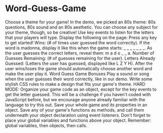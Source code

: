 # Word-Guess-Game
Choose a theme for your game! In the demo, we picked an 80s theme: 80s questions, 80s sound and an 80s aesthetic. You can choose any subject for your theme, though, so be creative! Use key events to listen for the letters that your players will type. Display the following on the page: Press any key to get started! Wins: (# of times user guessed the word correctly).    If the word is madonna, display it like this when the game starts: _ _ _ _ _ _ _. As the user guesses the correct letters, reveal them: m a d o _  _ a.    Number of Guesses Remaining: (# of guesses remaining for the user). Letters Already Guessed: (Letters the user has guessed, displayed like L Z Y H). After the user wins/loses the game should automatically choose another word and make the user play it.    Word Guess Game Bonuses   Play a sound or song when the user guesses their word correctly, like in our demo. Write some stylish CSS rules to make a design that fits your game's theme.  HARD MODE: Organize your game code as an object, except for the key events to get the letter guessed. This will be a challenge if you haven't coded with JavaScript before, but we encourage anyone already familiar with the language to try this out. Save your whole game and its properties in an object. Save any of your game's functions as methods, and call them underneath your object declaration using event listeners. Don't forget to place your global variables and functions above your object.   Remember: global variables, then objects, then calls.
